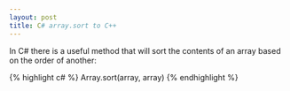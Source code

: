 ```yaml
---
layout: post
title: C# array.sort to C++
---
```

In C# there is a useful method that will sort the contents of an array based on the order of another:

{% highlight c# %}
Array.sort(array, array)
{% endhighlight %}
